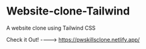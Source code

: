 # Website-clone-Tailwind
A website clone using Tailwind CSS

Check it Out! ----> https://pwskillsclone.netlify.app/
